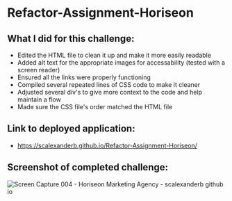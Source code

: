 # Refactor-Assignment-Horiseon

## What I did for this challenge:
* Edited the HTML file to clean it up and make it more easily readable
* Added alt text for the appropriate images for accessability (tested with a screen reader)
* Ensured all the links were properly functioning
* Compiled several repeated lines of CSS code to make it cleaner
* Adjusted several div's to give more context to the code and help maintain a flow
* Made sure the CSS file's order matched the HTML file

## Link to deployed application:
* https://scalexanderb.github.io/Refactor-Assignment-Horiseon/

## Screenshot of completed challenge:
![Screen Capture 004 - Horiseon Marketing Agency - scalexanderb github io](https://user-images.githubusercontent.com/88293666/131038739-ac983593-efc1-492a-84f3-01af685905d6.jpg)




